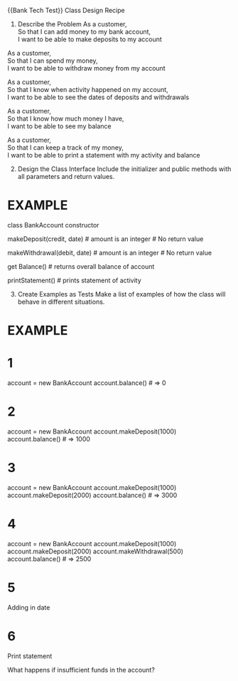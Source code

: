 {{Bank Tech Test}} Class Design Recipe
1. Describe the Problem
As a customer,  
So that I can add money to my bank account,  
I want to be able to make deposits to my account

As a customer,  
So that I can spend my money,  
I want to be able to withdraw money from my account

As a customer,  
So that I know when activity happened on my account,  
I want to be able to see the dates of deposits and withdrawals  

As a customer,  
So that I know how much money I have,  
I want to be able to see my balance  

As a customer,  
So that I can keep a track of my money,  
I want to be able to print a statement with my activity and balance  

2. Design the Class Interface
Include the initializer and public methods with all parameters and return values.

# EXAMPLE

class BankAccount
  constructor 
    

  makeDeposit(credit, date)
    # amount is an integer
    # No return value

  makeWithdrawal(debit, date)
    # amount is an integer
    # No return value

  get Balance()
     # returns overall balance of account

  printStatement()
    # prints statement of activity


3. Create Examples as Tests
Make a list of examples of how the class will behave in different situations.

# EXAMPLE

# 1
account = new BankAccount
account.balance() # => 0

# 2
account = new BankAccount
account.makeDeposit(1000)
account.balance() # => 1000

# 3
account = new BankAccount
account.makeDeposit(1000)
account.makeDeposit(2000)
account.balance() # => 3000

# 4
account = new BankAccount
account.makeDeposit(1000)
account.makeDeposit(2000)
account.makeWithdrawal(500)
account.balance() # => 2500

# 5
Adding in date

# 6
Print statement

What happens if insufficient funds in the account? 
